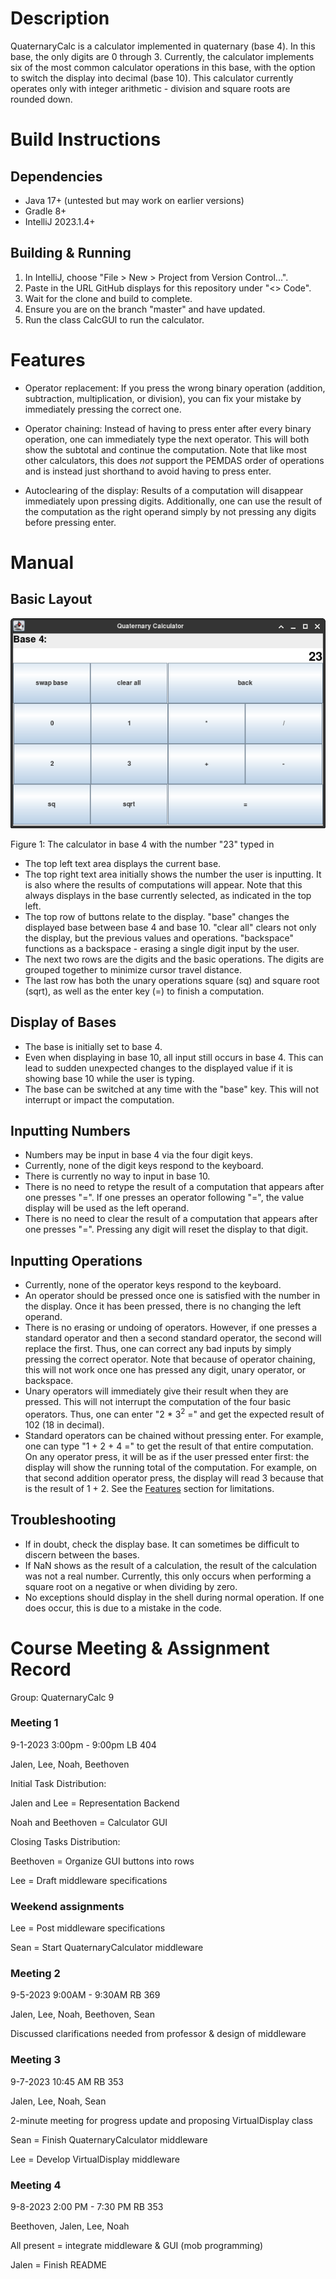 # Description

QuaternaryCalc is a calculator implemented in quaternary (base 4). In this base, the only digits are
0 through 3. Currently, the calculator implements six of the most common calculator operations in
this base, with the option to switch the display into decimal (base 10). This calculator currently
operates only with integer arithmetic - division and square roots are rounded down.

# Build Instructions

## Dependencies

- Java 17+ (untested but may work on earlier versions)
- Gradle 8+
- IntelliJ 2023.1.4+

## Building & Running

1. In IntelliJ, choose "File > New > Project from Version Control...".
2. Paste in the URL GitHub displays for this repository under "<> Code".
3. Wait for the clone and build to complete.
4. Ensure you are on the branch "master" and have updated.
5. Run the class CalcGUI to run the calculator.

# Features

- Operator replacement: If you press the wrong binary operation (addition, subtraction, multiplication,
  or division), you can fix your mistake by immediately pressing the correct one.

- Operator chaining: Instead of having to press enter after every binary operation, one can immediately
  type the next operator. This will both show the subtotal and continue the computation. Note that like most
  other calculators, this does *not* support the PEMDAS order of operations and is instead just shorthand to
  avoid having to press enter.

- Autoclearing of the display: Results of a computation will disappear immediately upon pressing digits. Additionally,
  one can use the result of the computation as the right operand simply by not pressing any digits before pressing
  enter.

# Manual

## Basic Layout

![Screenshot of the calculator layout](docs/calculator_layout.png)

Figure 1: The calculator in base 4 with the number "23" typed in

- The top left text area displays the current base.
- The top right text area initially shows the number the user is inputting. It is also where the results of computations
  will appear. Note that this always displays in the base currently selected, as indicated in the top left.
- The top row of buttons relate to the display. "base" changes the displayed base between base 4 and
  base 10. "clear all" clears not only the display, but the previous values and operations. "backspace"
  functions as a backspace - erasing a single digit input by the user.
- The next two rows are the digits and the basic operations. The digits are grouped together to minimize cursor
  travel distance.
- The last row has both the unary operations square (sq) and square root (sqrt), as well as the enter key (=) to finish
  a computation.

## Display of Bases

- The base is initially set to base 4.
- Even when displaying in base 10, all input still occurs in base 4. This can lead to sudden unexpected
  changes to the displayed value if it is showing base 10 while the user is typing.
- The base can be switched at any time with the "base" key. This will not interrupt or impact the
  computation.

## Inputting Numbers

- Numbers may be input in base 4 via the four digit keys.
- Currently, none of the digit keys respond to the keyboard.
- There is currently no way to input in base 10.
- There is no need to retype the result of a computation that appears after one presses "=". If one presses
  an operator following "=", the value display will be used as the left operand.
- There is no need to clear the result of a computation that appears after one presses "=". Pressing any
  digit will reset the display to that digit.

## Inputting Operations

- Currently, none of the operator keys respond to the keyboard.
- An operator should be pressed once one is satisfied with the number in the display. Once it has been pressed, there
  is no changing the left operand.
- There is no erasing or undoing of operators. However, if one presses a standard operator and then a second standard
  operator, the second will replace the first. Thus, one can correct any bad inputs by simply pressing the correct
  operator. Note that because of operator chaining, this will not work once one has pressed any digit, unary operator,
  or
  backspace.
- Unary operators will immediately give their result when they are pressed. This will not interrupt the computation of
  the four basic operators. Thus, one can enter "2 * 3<sup>2</sup> =" and get the expected result of 102 (18 in
  decimal).
- Standard operators can be chained without pressing enter. For example, one can type "1 + 2 + 4 =" to get the result
  of that entire computation. On any operator press, it will be as if the user pressed enter first: the display will
  show
  the running total of the computation. For example, on that second addition operator press, the display will read 3
  because that is the result of 1 + 2. See the [Features](#features) section for limitations.

## Troubleshooting

- If in doubt, check the display base. It can sometimes be difficult to discern between the bases.
- If NaN shows as the result of a calculation, the result of the calculation was not a real number. Currently, this
  only occurs when performing a square root on a negative or when dividing by zero.
- No exceptions should display in the shell during normal operation. If one does occur, this is due to a mistake in
  the code.

# Course Meeting & Assignment Record

Group: QuaternaryCalc 9

### Meeting 1

9-1-2023
3:00pm - 9:00pm
LB 404

Jalen, Lee, Noah, Beethoven

Initial Task Distribution:

Jalen and Lee = Representation Backend

Noah and Beethoven = Calculator GUI

Closing Tasks Distribution:

Beethoven = Organize GUI buttons into rows

Lee = Draft middleware specifications

### Weekend assignments

Lee = Post middleware specifications

Sean = Start QuaternaryCalculator middleware

### Meeting 2

9-5-2023
9:00AM - 9:30AM
RB 369

Jalen, Lee, Noah, Beethoven, Sean

Discussed clarifications needed from professor & design of middleware

### Meeting 3

9-7-2023
10:45 AM
RB 353

Jalen, Lee, Noah, Sean

2-minute meeting for progress update and proposing VirtualDisplay class

Sean = Finish QuaternaryCalculator middleware

Lee = Develop VirtualDisplay middleware

### Meeting 4

9-8-2023
2:00 PM - 7:30 PM
RB 353

Beethoven, Jalen, Lee, Noah

All present = integrate middleware & GUI (mob programming)

Jalen = Finish README



